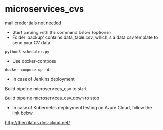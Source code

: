 # microservices_cvs

mail credentials not needed

* Start parsing with the command below (optional)
* Folder 'backup' contains data_table.csv, which is a data csv template to send your CV data.
```
python3 scheduler.py
```
* Use docker-compose
```
docker-compose up -d
```


* In case of Jenkins deployment

Build pipeline microservices_csv to start

Build pipeline microservices_csv_down to stop


* In case of Kubernetes deployment testing on Azure Cloud, follow the link below.

http://theofilatos.dns-cloud.net/
